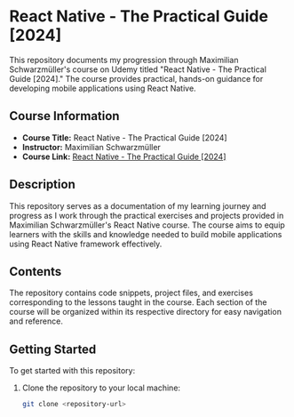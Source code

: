 # React Native - The Practical Guide [2024]

This repository documents my progression through Maximilian Schwarzmüller's course on Udemy titled "React Native - The Practical Guide [2024]." The course provides practical, hands-on guidance for developing mobile applications using React Native.

## Course Information

- **Course Title:** React Native - The Practical Guide [2024]
- **Instructor:** Maximilian Schwarzmüller
- **Course Link:** [React Native - The Practical Guide [2024]](https://www.udemy.com/course/react-native-the-practical-guide/)

## Description

This repository serves as a documentation of my learning journey and progress as I work through the practical exercises and projects provided in Maximilian Schwarzmüller's React Native course. The course aims to equip learners with the skills and knowledge needed to build mobile applications using React Native framework effectively.

## Contents

The repository contains code snippets, project files, and exercises corresponding to the lessons taught in the course. Each section of the course will be organized within its respective directory for easy navigation and reference.

## Getting Started

To get started with this repository:

1. Clone the repository to your local machine:

   ```bash
   git clone <repository-url>
